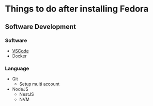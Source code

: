 # Things to do after installing Fedora
## Software Development
### Software
- [VSCode](https://www.linuxcapable.com/how-to-install-visual-studio-code-on-fedora-36-linux/)
- Docker

### Language
- Git
  - Setup multi account
- NodeJS
  - NestJS
  - NVM
